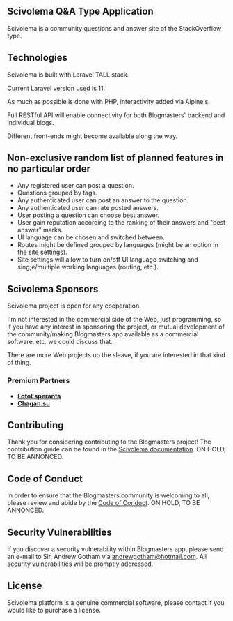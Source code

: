## Scivolema Q&A Type Application

Scivolema is a community questions and answer site of the StackOverflow type.

## Technologies

Scivolema is built with Laravel TALL stack.

Current Laravel version used is 11.

As much as possible is done with PHP, interactivity added via Alpinejs.

Full RESTful API will enable connectivity for both Blogmasters' backend and individual blogs.

Different front-ends might become available along the way.

## Non-exclusive random list of planned features in no particular order

- Any registered user can post a question.
- Questions grouped by tags.
- Any authenticated user can post an answer to the question.
- Any authenticated user can rate posted answers.
- User posting a question can choose best answer.
- User gain reputation according to the ranking of their answers and "best answer" marks.
- UI language can be chosen and switched between.
- Routes might be defined grouped by languages (might be an option in the site settings).
- Site settings will allow to turn on/off UI language switching and sing;e/multiple working languages (routing, etc.). 

## Scivolema Sponsors

Scivolema project is open for any cooperation.

I'm not interested in the commercial side of the Web, just programming, so if you have any interest in sponsoring the project, or mutual development of the community/making Blogmasters app available as a commercial software, etc. we could discuss that.

There are more Web projects up the sleave, if you are interested in that kind of thing.

### Premium Partners

- **[FotoEsperanta](https://fotoj.esperantejo.com)**
- **[Chagan.su](https://chagan.su)**

## Contributing

Thank you for considering contributing to the Blogmasters project! The contribution guide can be found in the [Scivolema documentation](https://laravel.com/docs/contributions). ON HOLD, TO BE ANNONCED.

## Code of Conduct

In order to ensure that the Blogmasters community is welcoming to all, please review and abide by the [Code of Conduct](https://laravel.com/docs/contributions#code-of-conduct). ON HOLD, TO BE ANNONCED.

## Security Vulnerabilities

If you discover a security vulnerability within Blogmasters app, please send an e-mail to Sir. Andrew Gotham via [andrewgotham@hotmail.com](mailto:andrewgotham@hotmail.com). All security vulnerabilities will be promptly addressed.

## License

Scivolema platform is a genuine commercial software, please contact if you would like to purchase a license.
